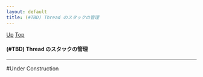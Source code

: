 ```yaml
---
layout: default
title: (#TBD) Thread のスタックの管理  
---
```

[Up](noFGleS3sa.html) [Top](../index.html)

#### (#TBD) Thread のスタックの管理  

--- 
#Under Construction





